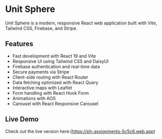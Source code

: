 # Unit Sphere 

Unit Sphere is a modern, responsive React web application built with Vite, Tailwind CSS, Firebase, and Stripe.

## Features

- Fast development with React 19 and Vite
- Responsive UI using Tailwind CSS and DaisyUI
- Firebase authentication and real-time data
- Secure payments via Stripe
- Client-side routing with React Router
- Data fetching optimized with React Query
- Interactive maps with Leaflet
- Form handling with React Hook Form
- Animations with AOS
- Carousel with React Responsive Carousel

## Live Demo

Check out the live version here:(https://ph-assignments-5c5c6.web.app)

